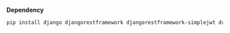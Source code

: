 **Dependency**

```bash
pip install django djangorestframework djangorestframework-simplejwt drf-yasg dotenv gunicorn
```
